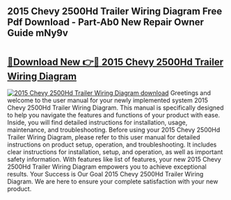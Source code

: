 ## 2015 Chevy 2500Hd Trailer Wiring Diagram Free Pdf Download - Part-Ab0 New Repair Owner Guide mNy9v

# <h2><a href="http://dfhw17j.blite.top/?on=2015+Chevy+2500Hd+Trailer+Wiring+Diagram">🔗Download New 👉🔴 2015 Chevy 2500Hd Trailer Wiring Diagram</a></h2>

[![2015 Chevy 2500Hd Trailer Wiring Diagram download](https://i.imgur.com/lujVjoI.png)](http://dfhw17j.blite.top/?on=2015+Chevy+2500Hd+Trailer+Wiring+Diagram)
Greetings and welcome to the user manual for your newly implemented system 2015 Chevy 2500Hd Trailer Wiring Diagram. This manual is specifically designed to help you navigate the features and functions of your product with ease. Inside, you will find detailed instructions for installation, usage, maintenance, and troubleshooting. Before using your 2015 Chevy 2500Hd Trailer Wiring Diagram, please refer to this user manual for detailed instructions on product setup, operation, and troubleshooting. It includes clear instructions for installation, setup, and operation, as well as important safety information. With features like list of features, your new 2015 Chevy 2500Hd Trailer Wiring Diagram empowers you to achieve exceptional results. Your Success is Our Goal 2015 Chevy 2500Hd Trailer Wiring Diagram. We are here to ensure your complete satisfaction with your new product.
